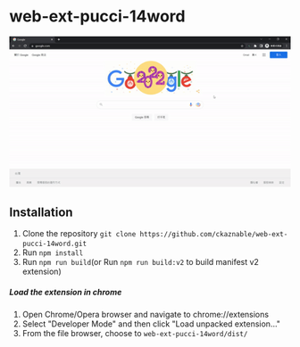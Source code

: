 # web-ext-pucci-14word

![example](example/example.gif)

## Installation
1. Clone the repository `git clone https://github.com/ckaznable/web-ext-pucci-14word.git`
2. Run `npm install`
3. Run `npm run build`(or Run `npm run build:v2` to build manifest v2 extension)

##### Load the extension in chrome
1. Open Chrome/Opera browser and navigate to chrome://extensions
2. Select "Developer Mode" and then click "Load unpacked extension..."
3. From the file browser, choose to `web-ext-pucci-14word/dist/`